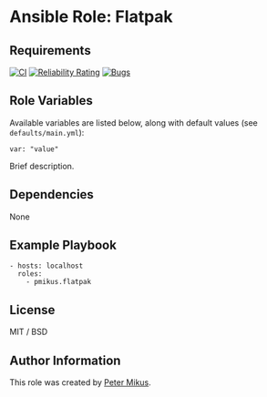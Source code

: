 # Ansible Role: Flatpak

## Requirements

[![CI](https://github.com/pmikus/ansible-role-flatpak/actions/workflows/CI.yml/badge.svg)](https://github.com/pmikus/ansible-role-flatpak/actions/workflows/CI.yml)
[![Reliability Rating](https://sonarcloud.io/api/project_badges/measure?project=pmikus_ansible-role-flatpak&metric=reliability_rating)](https://sonarcloud.io/dashboard?id=pmikus_ansible-role-flatpak)
[![Bugs](https://sonarcloud.io/api/project_badges/measure?project=pmikus_ansible-role-flatpak&metric=bugs)](https://sonarcloud.io/dashboard?id=pmikus_ansible-role-flatpak)

## Role Variables

Available variables are listed below, along with default values (see `defaults/main.yml`):

    var: "value"

Brief description.


## Dependencies

None

## Example Playbook

    - hosts: localhost
      roles:
        - pmikus.flatpak

## License

MIT / BSD

## Author Information

This role was created by [Peter Mikus](https://www.linkedin.com/in/petermikus/).
